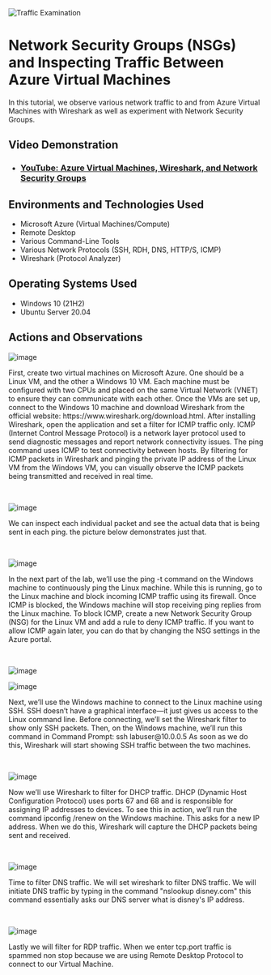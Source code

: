 <img src="https://i.imgur.com/Ua7udoS.png" alt="Traffic Examination"/>
</p>

<h1>Network Security Groups (NSGs) and Inspecting Traffic Between Azure Virtual Machines</h1>
In this tutorial, we observe various network traffic to and from Azure Virtual Machines with Wireshark as well as experiment with Network Security Groups. <br />


<h2>Video Demonstration</h2>

- ### [YouTube: Azure Virtual Machines, Wireshark, and Network Security Groups](https://www.youtube.com)

<h2>Environments and Technologies Used</h2>

- Microsoft Azure (Virtual Machines/Compute)
- Remote Desktop
- Various Command-Line Tools
- Various Network Protocols (SSH, RDH, DNS, HTTP/S, ICMP)
- Wireshark (Protocol Analyzer)

<h2>Operating Systems Used </h2>

- Windows 10 (21H2)
- Ubuntu Server 20.04

<h2>Actions and Observations</h2>

<p>
  
![image](https://github.com/user-attachments/assets/f1ed7a45-a387-4fa0-b2f0-0570f5b68841)
</p>
<p>
First, create two virtual machines on Microsoft Azure. One should be a Linux VM, and the other a Windows 10 VM. Each machine must be configured with two CPUs and placed on the same Virtual Network (VNET) to ensure they can communicate with each other. Once the VMs are set up, connect to the Windows 10 machine and download Wireshark from the official website: https://www.wireshark.org/download.html. After installing Wireshark, open the application and set a filter for ICMP traffic only. ICMP (Internet Control Message Protocol) is a network layer protocol used to send diagnostic messages and report network connectivity issues. The ping command uses ICMP to test connectivity between hosts. By filtering for ICMP packets in Wireshark and pinging the private IP address of the Linux VM from the Windows VM, you can visually observe the ICMP packets being transmitted and received in real time.

</p>
<br />

<p>
  
![image](https://github.com/user-attachments/assets/ad587921-8d8f-4873-b31d-d43f59ebac46)
</p>
<p>
We can inspect each individual packet and see the actual data that is being sent in each ping. the picture below demonstrates just that.
</p>
<br />

<p>
  
![image](https://github.com/user-attachments/assets/d3925a00-8881-4f54-89ee-5ce10fcedc54)
</p>
<p>
In the next part of the lab, we’ll use the ping -t command on the Windows machine to continuously ping the Linux machine. While this is running, go to the Linux machine and block incoming ICMP traffic using its firewall. Once ICMP is blocked, the Windows machine will stop receiving ping replies from the Linux machine. To block ICMP, create a new Network Security Group (NSG) for the Linux VM and add a rule to deny ICMP traffic. If you want to allow ICMP again later, you can do that by changing the NSG settings in the Azure portal.
</p>
<br />

<p>  
  
![image](https://github.com/user-attachments/assets/5eb7f7a4-0424-4203-ae2f-cdd1075f750e)

![image](https://github.com/user-attachments/assets/385623af-b16a-4571-8e41-f67dbaf0c997)
</p>
<p>
Next, we’ll use the Windows machine to connect to the Linux machine using SSH. SSH doesn’t have a graphical interface—it just gives us access to the Linux command line. Before connecting, we’ll set the Wireshark filter to show only SSH packets. Then, on the Windows machine, we’ll run this command in Command Prompt: ssh labuser@10.0.0.5 As soon as we do this, Wireshark will start showing SSH traffic between the two machines.
</p>
<br />

<p>
  
![image](https://github.com/user-attachments/assets/2ce1de70-4e5a-465d-8e08-2173992bfa72)
</p>
<p>
Now we’ll use Wireshark to filter for DHCP traffic. DHCP (Dynamic Host Configuration Protocol) uses ports 67 and 68 and is responsible for assigning IP addresses to devices. To see this in action, we’ll run the command ipconfig /renew on the Windows machine. This asks for a new IP address. When we do this, Wireshark will capture the DHCP packets being sent and received.
</p>
<br />

<p>
  
![image](https://github.com/user-attachments/assets/fcfbb613-b06c-492f-9fcf-0239ca6a8e43)
</p>
<p>
Time to filter DNS traffic. We will set wireshark to filter DNS traffic. We will initiate DNS traffic by typing in the command "nslookup disney.com" this command essentially asks our DNS server what is disney's IP address.
</p>
<br />

<p>
  
![image](https://github.com/user-attachments/assets/240a1235-4ddc-46a1-8ecb-d3c956bbe8dc)
</p>
<p>
Lastly we will filter for RDP traffic. When we enter tcp.port traffic is spammed non stop because we are using Remote Desktop Protocol to connect to our Virtual Machine.
</p>
<br />
